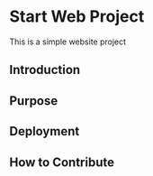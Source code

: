 # Start Web Project

This is a simple website project

## Introduction

## Purpose

## Deployment

## How to Contribute